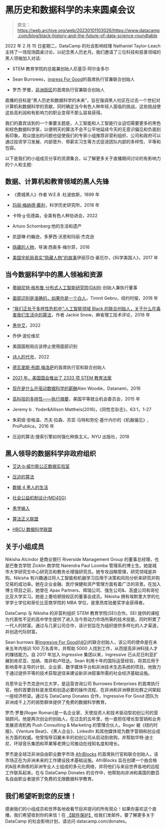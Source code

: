 # 黑历史和数据科学的未来圆桌会议

> 原文：<https://web.archive.org/web/20230101103026/https://www.datacamp.com/blog/black-history-and-the-future-of-data-science-roundtable>

2022 年 2 月 15 日星期二，DataCamp 的社会影响经理 Nathaniel Taylor-Leach 主持了一场现场圆桌讨论，以纪念黑人历史月。我们邀请了三位科技和慈善领域的黑人领袖加入对话:

*   STEM 教育学院的总裁兼创始人尼基莎·阿尔金多尔

*   Sean Burrowes，[ingress For Good](https://web.archive.org/web/20220523123223/https://ingressive.org/)的首席执行官兼联合创始人

*   罗杰·罗曼，[非洲街区](https://web.archive.org/web/20220523123223/https://www.afriblocks.com/)的首席执行官兼联合创始人

直播的目标是“黑人历史和数据科学的未来”，旨在强调黑人社区在过去一个世纪对计算机和数据科学的贡献，同时确定当今有色人种年轻人面临的挑战，这些挑战使这些高利润和有影响力的职业变得不那么容易获得。

我们的嘉宾谈到的一个重要主题是，人工智能和人工智能行业迫切需要更多的黑色和棕色数据科学家，以便明天的算法不会不公平地延续今天的无意识偏见和负面刻板印象。观众提出的问题也促使我们的专家小组推荐非营利组织、公司和政府可以通过投资学习发展、内部晋升、带薪实习生等方式促进团队内部的多样性、平等和包容。

以下是我们的小组成员分享的资源集合，以了解更多关于直播期间讨论的有影响力的个人和主题:

## 数据、计算机和教育领域的黑人先锋

*   《费城黑人》作者 W.E.B .杜波依斯，1899 年

*   [玛丽·梅纳德·戴利](https://web.archive.org/web/20220523123223/https://www.sciencehistory.org/historical-profile/marie-maynard-daly)，科学历史研究所，2018 年

*   卡特·g·伍德森，全美有色人种协进会，2022

*   Arturo Schomberg:他的生活和遗产

*   凯瑟琳·约翰逊，多萝西·沃恩和玛丽·杰克逊

*   [隐藏的人物](https://web.archive.org/web/20220523123223/https://www.disneyplus.com/movies/hidden-figures/2xa2YdiOJXQt)，导演:西奥多·梅尔菲，2016

*   [美国宇航局真实“隐藏人物”的故事](https://web.archive.org/web/20220523123223/https://www.scientificamerican.com/article/the-story-of-nasas-real-ldquo-hidden-figures-rdquo/)伊丽莎白·豪厄尔，《科学美国人》，2017 年

## 当今数据科学中的黑人领袖和资源

*   [蒂姆尼特·格布鲁](https://web.archive.org/web/20220523123223/https://twitter.com/timnitGebru),[分布式人工智能研究院(DAIR)](https://web.archive.org/web/20220523123223/https://www.dair-institute.org/) 创始人兼执行董事

*   [面部识别是准确的，如果你是一个白人](https://web.archive.org/web/20220523123223/https://www.nytimes.com/2018/02/09/technology/facial-recognition-race-artificial-intelligence.html)，Timnit Gebru，纽约时报，2018 年

*   [“我们正处于多样性危机中”:人工智能领域 Black 的联合创始人，关于什么在毒害我们生活中的算法](https://web.archive.org/web/20220523123223/https://www.technologyreview.com/2018/02/14/145462/were-in-a-diversity-crisis-black-in-ais-founder-on-whats-poisoning-the-algorithms-in-our/)，作者 Jackie Snow，麻省理工技术评论，2018 年

*   [黑中艾](https://web.archive.org/web/20220523123223/https://blackinai.github.io/#/)，2022

*   乔伊·波伦维尼

*   美国国税局应该停止使用面部识别

*   [诗人的代号](https://web.archive.org/web/20220523123223/https://www.poetofcode.com/)，2022

*   [德瓦里斯·布朗](https://web.archive.org/web/20220523123223/https://www.linkedin.com/in/devarispbrown/#experience),[梅洛萨](https://web.archive.org/web/20220523123223/https://meroxa.com/)的首席执行官和联合创始人

*   [2021 年，美国国会推出了 2333 项 STEM 教育法案](https://web.archive.org/web/20220523123223/https://www.congress.gov/search?q=%7B%22source%22%3A%22legislation%22%2C%22search%22%3A%22STEM%22%2C%22bill-status%22%3A%22introduced%22%7D)

*   [现在是什么在驱动数据科学的薪酬](https://web.archive.org/web/20220523123223/https://www.datanami.com/2016/10/10/whats-driving-data-science-salaries-now/)Alex Woodie，Datanami，2016

*   [高科技的多样性——执行摘要](https://web.archive.org/web/20220523123223/https://www.eeoc.gov/special-report/diversity-high-tech)，美国平等就业机会委员会，2015 年

*   Jeremy b . Yoder&Allison Mattheis(2016)，《同性恋杂志》，63:1，1-27

*   朱莉娅·安格温、杰夫·拉森、苏亚·马特和劳伦·基什内尔的《机器偏见》, ProPublica，2016 年

*   压迫的算法:搜索引擎如何强化种族主义。NYU 出版社，2018

## 黑人领导的数据科学非政府组织

*   [艾达·b·威尔斯公正数据实验室](https://web.archive.org/web/20220523123223/https://www.thejustdatalab.com/)

*   [压迫的算法](https://web.archive.org/web/20220523123223/http://algorithmsofoppression.com/)

*   [数据 4 黑人的生活](https://web.archive.org/web/20220523123223/https://d4bl.org/)

*   [社会公益机制设计(MD4SG)](https://web.archive.org/web/20220523123223/https://www.md4sg.com/)

*   [黑字输入](https://web.archive.org/web/20220523123223/https://blkindata.github.io/)

*   [算法正义联盟](https://web.archive.org/web/20220523123223/https://www.ajl.org/)

*   [HBCU 数据科学联盟](https://web.archive.org/web/20220523123223/http://hbcu-dsc.org/)

## 关于小组成员

Nikisha Alcindor 是商业银行 Riverside Management Group 的董事总经理，也是巴鲁克学院 Zicklin 商学院 Narendra Paul Loomba 管理系的博士生。她是城市大学研究生中心研究员和教务长增强研究员。她专攻战略管理，研究领域是并购。Nikisha 有兴趣通过将人工智能和机器学习应用于决策和风险分析来研究并购交易的成功率。她在企业金融、医疗保健和资产管理方面有着广泛的背景。在加入博士项目之前，她曾在 Apax Partners、辉瑞公司、强生公司&、高盛公司和哥伦比亚大学实习。她是上曼哈顿授权区的董事会成员。Nikisha 拥有埃默里大学的化学学士学位和哥伦比亚商学院的 MBA 学位，是里昂库珀曼奖学金获得者。

DataCamp 与 Nikisha 的非营利组织 STEM 教育学院(SEI)合作。SEI 提供的课程为代表性不足的高中学生提供了进入当今劳动力市场所需的技术技能，同时积累了一代人的财富。通过与几家公司合作，该计划旨在为组织提供多样化的人才渠道，并创造代际财富。

Sean burrows 是[ingresive For Good(I4G)](https://web.archive.org/web/20220523123223/https://ingressive.org/)的联合创始人，该公司的使命是在未来五年内培训 100 万名青年，并帮助 5000 人找到工作，从而提高非洲科技人才的赚钱能力。自 2017 年加入 Ingressive 集团以来，Ingressive 已从尼日利亚扩展到肯尼亚、加纳、南非和卢旺达。Sean 利用十年的国际运营经验，将其应用于影响青年主导的计划、企业家、数字媒体平台和非洲技术生态系统的项目。他致力于通过提供平等的技术获取途径来建设新非洲叙事所需的社会经济基础设施。

肖恩毕业于杰克逊州立大学，是运营咨询公司 Burrowes Enterprises 的首席执行官。他的首要目标是发现和创造必要的操作流程，在非洲和非洲移民社群之间架起一座经济桥梁。通过与 DataCamp Donates 合作，Ingressive For Good 团队为非洲成千上万的弱势群体提供了免费的数据科学教育。

罗杰·罗曼(Roger Roman)是一名企业家、天使投资人和技术驱动型初创公司的营销顾问。他是两次创业的创始人，在过去的五年里，他一直担任增长型营销和业务发展咨询机构 Push Consulting & Marketing 的管理合伙人。Roger 被《纽约时报》、《Venture Beat》、《黑人企业》、LinkedIn 和其他媒体视为数字营销和创业成长方面的权威。他曾指导羽翼未丰的初创公司从启动到收购，并帮助华特·迪士尼、环球音乐集团和苹果等老牌公司推动在线知名度和增长。

罗杰是全球泛非洲自由职业数字市场 [AfriBlocks](https://web.archive.org/web/20220523123223/https://www.afriblocks.com/) 的首席执行官和联合创始人，该市场正在为非洲未来的工作建设技术基础设施。AfriBlocks 旨在创建一个由合格的&技术熟练的非洲专业人士组成的多元化网络，并将他们与来自世界各地的远程工作联系起来。在与 DataCamp Donates 的合作中，他帮助向非洲和美国的数百名自由职业者提供了免费的无限数据科学教育。

## 我们希望听到您的反馈！

感谢我们的小组成员和世界各地收看节目并提问的所有观众！如果你喜欢这个直播，我们希望收到你的来信！在 [【邮件保护】](/web/20220523123223/https://www.datacamp.com/cdn-cgi/l/email-protection#61050e0f001504210500150002000c114f020e0c) 给我们发邮件。要了解更多关于 DataCamp 的社会影响计划，请访问 datacamp.com/donates。